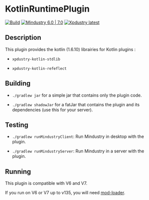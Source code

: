 #  KotlinRuntimePlugin

[![Build](https://github.com/Xpdustry/KotlinRuntimePlugin/actions/workflows/build.yml/badge.svg)](https://github.com/Xpdustry/KotlinRuntimePlugin/actions/workflows/build.yml)
[![Mindustry 6.0 | 7.0 ](https://img.shields.io/badge/Mindustry-6.0%20%7C%207.0-ffd37f)](https://github.com/Anuken/Mindustry/releases)
[![Xpdustry latest](https://repo.xpdustry.fr/api/badge/latest/releases/fr/xpdustry/kotlin-stdlib?color=00FFFF&name=KotlinRuntimePlugin&prefix=v)](https://github.com/Xpdustry/KotlinRuntimePlugin/releases)

## Description

This plugin provides the kotlin (1.6.10) librairies for Kotlin plugins :

- `xpdustry-kotlin-stdlib`

- `xpdustry-kotlin-refeflect`

## Building

- `./gradlew jar` for a simple jar that contains only the plugin code.

- `./gradlew shadowJar` for a fatJar that contains the plugin and its dependencies (use this for your server).

## Testing

- `./gradlew runMindustryClient`: Run Mindustry in desktop with the plugin.

- `./gradlew runMindustryServer`: Run Mindustry in a server with the plugin.

## Running

This plugin is compatible with V6 and V7.

If you run on V6 or V7 up to v135, you will need [mod-loader](https://github.com/Xpdustry/ModLoaderPlugin).
